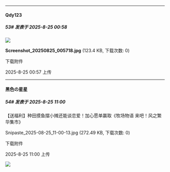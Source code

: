 ﻿
*****

####  Qdy123  
##### 53#       发表于 2025-8-25 00:58

<img src="https://img.stage1st.com/forum/202508/25/005754omrm4077tv6t4h90.jpg" referrerpolicy="no-referrer">

<strong>Screenshot_20250825_005718.jpg</strong> (123.4 KB, 下载次数: 0)

下载附件

2025-8-25 00:57 上传


*****

####  黑色の星星  
##### 54#       发表于 2025-8-25 11:00

【送福利】种田摸鱼摆小摊还能谈恋爱！加心愿单赢取《牧场物语 来吧！风之繁华集市》

Snipaste_2025-08-25_11-00-13.jpg
(272.49 KB, 下载次数: 0)

下载附件

2025-8-25 11:00 上传

<img src="https://img.stage1st.com/forum/202508/25/110031fyjbwqbt4cbp1co6.jpg" referrerpolicy="no-referrer">

